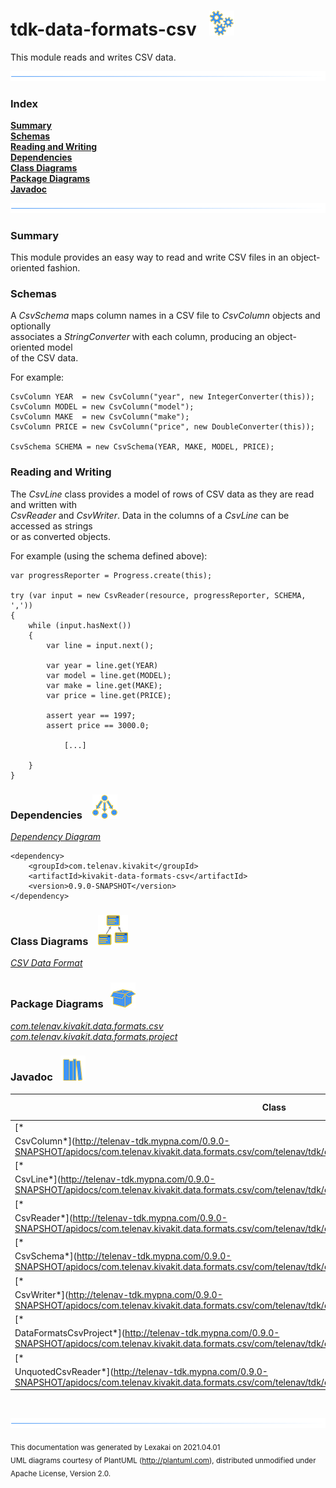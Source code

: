 # tdk-data-formats-csv &nbsp;&nbsp;![](documentation/images/gears-40.png)

This module reads and writes CSV data.

![](documentation/images/horizontal-line.png)

### Index

[**Summary**](#summary)  
[**Schemas**](#schemas)  
[**Reading and Writing**](#reading-and-writing)  
[**Dependencies**](#dependencies)  
[**Class Diagrams**](#class-diagrams)  
[**Package Diagrams**](#package-diagrams)  
[**Javadoc**](#javadoc)

![](documentation/images/horizontal-line.png)

[//]: # (start-user-text)

### Summary <a name = "summary"></a>

This module provides an easy way to read and write CSV files in an object-oriented fashion.

### Schemas <a name = "schemas"></a>

A *CsvSchema* maps column names in a CSV file to *CsvColumn* objects and optionally  
associates a *StringConverter* with each column, producing an object-oriented model  
of the CSV data.

For example:

    CsvColumn YEAR  = new CsvColumn("year", new IntegerConverter(this));
    CsvColumn MODEL = new CsvColumn("model");
    CsvColumn MAKE  = new CsvColumn("make");
    CsvColumn PRICE = new CsvColumn("price", new DoubleConverter(this));
    
    CsvSchema SCHEMA = new CsvSchema(YEAR, MAKE, MODEL, PRICE);

### Reading and Writing <a name = "reading-and-writing"></a>

The *CsvLine* class provides a model of rows of CSV data as they are read and written with  
*CsvReader* and *CsvWriter*. Data in the columns of a *CsvLine* can be accessed as strings  
or as converted objects.

For example (using the schema defined above):

    var progressReporter = Progress.create(this);

    try (var input = new CsvReader(resource, progressReporter, SCHEMA, ','))
    {
        while (input.hasNext())
        {
            var line = input.next();

            var year = line.get(YEAR)
            var model = line.get(MODEL);
            var make = line.get(MAKE);
            var price = line.get(PRICE);

            assert year == 1997;
            assert price == 3000.0;

                [...]

        }
    }

[//]: # (end-user-text)

### Dependencies <a name="dependencies"></a> &nbsp;&nbsp;  ![](documentation/images/dependencies-40.png)

[*Dependency Diagram*](documentation/diagrams/dependencies.svg)

    <dependency>
        <groupId>com.telenav.kivakit</groupId>
        <artifactId>kivakit-data-formats-csv</artifactId>
        <version>0.9.0-SNAPSHOT</version>
    </dependency>

### Class Diagrams <a name="class-diagrams"></a> &nbsp; &nbsp;![](documentation/images/diagram-48.png)

[*CSV Data Format*](documentation/diagrams/diagram-csv.svg)

### Package Diagrams <a name="package-diagrams"></a> &nbsp;&nbsp;![](documentation/images/box-40.png)

[*com.telenav.kivakit.data.formats.csv*](documentation/diagrams/com.telenav.kivakit.data.formats.csv.svg)  
[*com.telenav.kivakit.data.formats.project*](documentation/diagrams/com.telenav.kivakit.data.formats.project.svg)

### Javadoc <a name="javadoc"></a> &nbsp;&nbsp;![](documentation/images/books-40.png)

| Class | Documentation Sections |
|---|---|
| [*
CsvColumn*](http://telenav-tdk.mypna.com/0.9.0-SNAPSHOT/apidocs/com.telenav.kivakit.data.formats.csv/com/telenav/tdk/data/formats/csv/CsvColumn.html) |  |  
| [*
CsvLine*](http://telenav-tdk.mypna.com/0.9.0-SNAPSHOT/apidocs/com.telenav.kivakit.data.formats.csv/com/telenav/tdk/data/formats/csv/CsvLine.html) |  |  
| [*
CsvReader*](http://telenav-tdk.mypna.com/0.9.0-SNAPSHOT/apidocs/com.telenav.kivakit.data.formats.csv/com/telenav/tdk/data/formats/csv/CsvReader.html) |  |  
| [*
CsvSchema*](http://telenav-tdk.mypna.com/0.9.0-SNAPSHOT/apidocs/com.telenav.kivakit.data.formats.csv/com/telenav/tdk/data/formats/csv/CsvSchema.html) |  |  
| [*
CsvWriter*](http://telenav-tdk.mypna.com/0.9.0-SNAPSHOT/apidocs/com.telenav.kivakit.data.formats.csv/com/telenav/tdk/data/formats/csv/CsvWriter.html) |  |  
| [*
DataFormatsCsvProject*](http://telenav-tdk.mypna.com/0.9.0-SNAPSHOT/apidocs/com.telenav.kivakit.data.formats.csv/com/telenav/tdk/data/formats/project/DataFormatsCsvProject.html) |  |  
| [*
UnquotedCsvReader*](http://telenav-tdk.mypna.com/0.9.0-SNAPSHOT/apidocs/com.telenav.kivakit.data.formats.csv/com/telenav/tdk/data/formats/csv/UnquotedCsvReader.html) |  |  

[//]: # (start-user-text)


[//]: # (end-user-text)

<br/>

![](documentation/images/horizontal-line.png)

<sub>This documentation was generated by Lexakai on 2021.04.01</sub>    
<sub>UML diagrams courtesy of PlantUML (http://plantuml.com), distributed unmodified under Apache License, Version 2.0.</sub>


